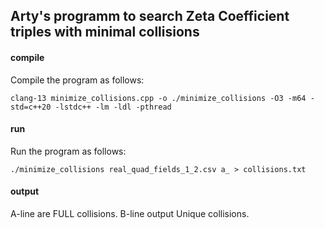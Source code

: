 ## Arty's programm to search Zeta Coefficient triples with minimal collisions

#### compile
Compile the program as follows:

```console
clang-13 minimize_collisions.cpp -o ./minimize_collisions -O3 -m64 -std=c++20 -lstdc++ -lm -ldl -pthread
```

#### run
Run the program as follows:

```console
./minimize_collisions real_quad_fields_1_2.csv a_ > collisions.txt
```

#### output
A-line are FULL collisions. B-line output Unique collisions.
